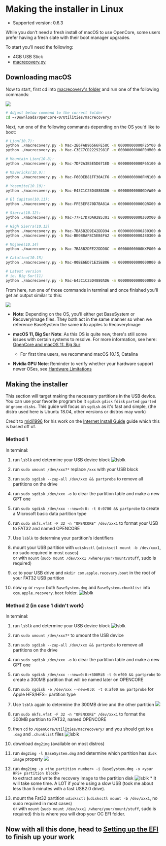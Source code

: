 # Making the installer in Linux

* Supported version: 0.6.3

While you don't need a fresh install of macOS to use OpenCore, some users prefer having a fresh slate with their boot manager upgrades.

To start you'll need the following:

* 4GB USB Stick
* [macrecovery.py](https://github.com/acidanthera/OpenCorePkg/releases)

## Downloading macOS

Now to start, first cd into [macrecovery's folder](https://github.com/acidanthera/OpenCorePkg/releases) and run one of the following commands:

![](../images/installer-guide/legacy-mac-install-md/macrecovery.png)

```sh
# Adjust below command to the correct folder
cd ~/Downloads/OpenCore-0/Utilities/macrecovery/
```

Next, run one of the following commands depending on the OS you'd like to boot:

```sh
# Lion(10.7):
python ./macrecovery.py -b Mac-2E6FAB96566FE58C -m 00000000000F25Y00 download
python ./macrecovery.py -b Mac-C3EC7CD22292981F -m 00000000000F0HM00 download

# Mountain Lion(10.8):
python ./macrecovery.py -b Mac-7DF2A3B5E5D671ED -m 00000000000F65100 download

# Mavericks(10.9):
python ./macrecovery.py -b Mac-F60DEB81FF30ACF6 -m 00000000000FNN100 download

# Yosemite(10.10):
python ./macrecovery.py -b Mac-E43C1C25D4880AD6 -m 00000000000GDVW00 download

# El Capitan(10.11):
python ./macrecovery.py -b Mac-FFE5EF870D7BA81A -m 00000000000GQRX00 download

# Sierra(10.12):
python ./macrecovery.py -b Mac-77F17D7DA9285301 -m 00000000000J0DX00 download

# High Sierra(10.13)
python ./macrecovery.py -b Mac-7BA5B2D9E42DDD94 -m 00000000000J80300 download
python ./macrecovery.py -b Mac-BE088AF8C5EB4FA2 -m 00000000000J80300 download

# Mojave(10.14)
python ./macrecovery.py -b Mac-7BA5B2DFE22DDD8C -m 00000000000KXPG00 download

# Catalina(10.15)
python ./macrecovery.py -b Mac-00BE6ED71E35EB86 -m 00000000000000000 download

# Latest version
# ie. Big Sur(11)
python ./macrecovery.py -b Mac-E43C1C25D4880AD6 -m 00000000000000000 download
```

From here, run one of those commands in terminal and once finished you'll get an output similar to this:

![](../images/installer-guide/legacy-mac-install-md/download-done.png)

* **Note**: Depending on the OS, you'll either get BaseSystem or RecoveryImage files. They both act in the same manner so when we reference BaseSystem the same info apples to RecoveryImage

* **macOS 11, Big Sur Note**: As this OS is quite new, there's still some issues with certain systems to resolve. For more information, see here: [OpenCore and macOS 11: Big Sur](../extras/big-sur/README.md)
  * For first time users, we recommend macOS 10.15, Catalina
* **Nvidia GPU Note**: Reminder to verify whether your hardware support newer OSes, see [Hardware Limitations](../macos-limits.md)

## Making the installer

This section will target making the necessary partitions in the USB device. You can use your favorite program be it `sgdisk` `gdisk` `fdisk` `parted` `gparted` or `gnome-disks`. This guide will focus on `sgdisk` as it's fast and simple, (the distro used here is Ubuntu 18.04, other versions or distros may work)

Credit to [midi1996](https://github.com/midi1996) for his work on the [Internet Install Guide](https://midi1996.github.io/hackintosh-internet-install-gitbook/) guide which this is based off of.

### Method 1

In terminal:

   1. run `lsblk` and determine your USB device block
   ![lsblk](../images/installer-guide/linux-install-md/broly1.png)
   2. run `sudo umount /dev/xxx?*` replace `/xxx` with your USB block 

   3. run `sudo sgdisk --zap-all /dev/xxx && partprobe` to remove all partitions on the drive  

   4. run `sudo sgdisk /dev/xxx -o` to clear the partition table and make a new GPT one  
  
   5. run `sudo sgdisk /dev/xxx --new=0:0: -t 0:0700 && partprobe` to create a Microsoft basic data partition type   

   6. run `sudo mkfs.vfat -F 32 -n "OPENCORE" /dev/xxx1` to format your USB to FAT32 and named OPENCORE
     
   7. Use `lsblk` to determine your partition's identifiers

   8. mount your USB partition with `udisksctl` (`udisksctl mount -b /dev/xxx1`, no sudo required in most cases)  
 or with `mount` (`sudo mount /dev/xxx1 /where/your/mount/stuff`, sudo is required)
   9. `cd` to your USB drive and `mkdir com.apple.recovery.boot` in the root of your FAT32 USB partition
   10. now `cp` or `rsync` both `BaseSystem.dmg` and `BaseSystem.chunklist` into `com.apple.recovery.boot` folder.
   ![lsblk](../images/installer-guide/linux-install-md/broly3.png)
### Method 2 (in case 1 didn't work)

In terminal:

   1. run `lsblk` and determine your USB device block
   ![lsblk](../images/installer-guide/linux-install-md/broly1.png)

   2. run `sudo umount /dev/xxx?*` to umount the USB device

   3. run `sudo sgdisk --zap-all /dev/xxx && partprobe` to remove all partitions on the drive

   4. run `sudo sgdisk /dev/xxx -o` to clear the partition table and make a new GPT one

   5. run `sudo sgdisk /dev/xxx --new=0:0:+300MiB -t 0:ef00 && partprobe` to create a 300MB partition that will be named later on OPENCORE

   6. run `sudo sgdisk -e /dev/xxx --new=0:0: -t 0:af00 && partprobe` for Apple HFS/HFS+ partition type 

   8. Use `lsblk` again to determine the 300MB drive and the other partition
   ![](../images/installer-guide/linux-install-md/broly6.png)

   9. run `sudo mkfs.vfat -F 32 -n "OPENCORE" /dev/xxx1` to format the 300MB partition to FAT32, named OPENCORE

   10. then `cd` to `/OpenCore/Utilities/macrecovery/` and you should get to a `.dmg` and `.chunklist` files
   ![lsblk](../images/installer-guide/linux-install-md/broly5.png)

   11. download `dmg2img` (available on most distros)

   12. run `dmg2img -l BaseSystem.dmg` and determine which partition has `disk image` property
      ![](../images/installer-guide/linux-install-md/broly8.png)

   13. run `dmg2img -p <the partition number> -i BaseSystem.dmg -o <your HFS+ partition block>`   
 to extract and write the recovery image to the partition disk
       ![lsblk](../images/installer-guide/linux-install-md/broly9.png)
      * It will take some time. A LOT if you're using a slow USB (took me about less than 5 minutes with a fast USB2.0 drive).
   14.  mount the Fat32 partition `udisksctl` (`udisksctl mount -b /dev/xxx1`, no sudo required in most cases)  
 or with `mount` (`sudo mount /dev/xxx1 /where/your/mount/stuff`, sudo is required) this is where you will drop your OC EFI folder.

## Now with all this done, head to [Setting up the EFI](./opencore-efi.md) to finish up your work
